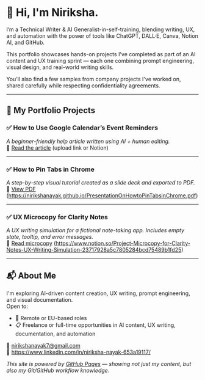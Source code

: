 # 👋 Hi, I'm Niriksha.

I’m a Technical Writer & AI Generalist-in-self-training, blending writing, UX, and automation with the power of tools like ChatGPT, DALL·E, Canva, Notion AI, and GitHub.

This portfolio showcases hands-on projects I've completed as part of an AI content and UX training sprint — each one combining prompt engineering, visual design, and real-world writing skills.

You’ll also find a few samples from company projects I've worked on, shared carefully while respecting confidentiality agreements.

---

## 🧩 My Portfolio Projects

### ✅ How to Use Google Calendar’s Event Reminders  
_A beginner-friendly help article written using AI + human editing._  
🔗 [Read the article](#) (upload link or Notion)

---

### ✅ How to Pin Tabs in Chrome  
_A step-by-step visual tutorial created as a slide deck and exported to PDF._  
📎  [View PDF](#) (https://nirikshanayak.github.io/PresentationOnHowtoPinTabsinChrome.pdf)

---

### ✅ UX Microcopy for Clarity Notes  
_A UX writing simulation for a fictional note-taking app. Includes empty state, tooltip, and error messages._  
🧠 [Read microcopy](#) (https://www.notion.so/Project-Microcopy-for-Clarity-Notes-UX-Writing-Simulation-23717928a5c7805284bcd75489b1fd25)

---

## 📬 About Me

I'm exploring AI-driven content creation, UX writing, prompt engineering, and visual documentation.  
Open to:
- 📌 Remote or EU-based roles
- 📋 Freelance or full-time opportunities in AI content, UX writing, documentation, and automation

📧 nirikshanayak7@gmail.com  
🔗 https://www.linkedin.com/in/niriksha-nayak-653a19117/

_This site is powered by [GitHub Pages](https://pages.github.com) — showing not just my content, but also my Git/GitHub workflow knowledge._
